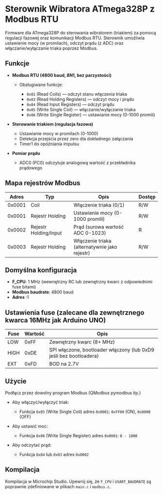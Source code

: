 # Sterownik Wibratora ATmega328P z Modbus RTU

Firmware dla ATmega328P do sterowania wibratorem (triakiem) za pomocą regulacji fazowej oraz komunikacji Modbus RTU.
Sterownik umożliwia ustawienie mocy (w promilach), odczyt prądu (z ADC) oraz włączanie/wyłączanie triaka poprzez Modbus.

## Funkcje

* **Modbus RTU (4800 baud, 8N1, bez parzystości)**

  * Obsługiwane funkcje:

    * `0x01` (Read Coils) — odczyt stanu włączenia triaka
    * `0x03` (Read Holding Registers) — odczyt mocy i prądu
    * `0x04` (Read Input Registers) — odczyt prądu
    * `0x05` (Write Single Coil) — włączanie/wyłączanie triaka
    * `0x06` (Write Single Register) — ustawianie mocy (0-1000 promili)

* **Sterowanie triakiem (regulacja fazowa)**

  * Ustawianie mocy w promilach (0-1000)
  * Detekcja przejścia przez zero dla dokładnego załączania
  * Timer1 do opóźniania impulsu

* **Pomiar prądu**

  * ADC0 (PC0) odczytuje analogową wartość z przekładnika prądowego

## Mapa rejestrów Modbus

| Adres  | Typ                   | Opis                                          | Dostęp |
| ------ | --------------------- | --------------------------------------------- | ------ |
| 0x0001 | Coil                  | Włączenie triaka (0/1)                        | R/W    |
| 0x0001 | Rejestr Holding       | Ustawienie mocy (0-1000 promili)              | R/W    |
| 0x0002 | Rejestr Holding/Input | Prąd (surowa wartość ADC 0-1023)              | R      |
| 0x0003 | Rejestr Holding       | Włączenie triaka (alternatywnie jako rejestr) | R/W    |

## Domyślna konfiguracja

* **F\_CPU**: 1 MHz (wewnętrzny RC lub zewnętrzny kwarc z odpowiednimi fuse bitami)
* **Modbus baudrate**: 4800 baud
* **Adres** :1

## Ustawienia fuse (zalecane dla zewnętrznego kwarca 16MHz jak Arduino UNO)

| Fuse | Wartość | Opis                                                               |
| ---- | ------- | ------------------------------------------------------------------ |
| LOW  | 0xFF    | Zewnętrzny kwarc (8+ MHz)                                          |
| HIGH | 0xDE    | SPI włączone, bootloader włączony (lub 0xD9 jeśli bez bootloadera) |
| EXT  | 0xFD    | BOD na 2.7V                                                        |

## Użycie

Podłącz przez dowolny program Modbus (QModbus pymodbus itp.)

* Aby włączyć/wyłączyć triak:

  * Funkcja `0x05` (Write Single Coil) adres `0x0001`: `0xFF00` (ON), `0x0000` (OFF)
* Aby ustawić moc:

  * Funkcja `0x06` (Write Single Register) adres `0x0001`: `0 - 1000`
* Aby odczytać prąd:

  * Funkcja `0x04` lub `0x03` adres `0x0002`

## Kompilacja

Kompilacja w Microchip Studio. Upewnij się, że `F_CPU` i `USART_BAUDRATE` są poprawnie zdefiniowane w plikach `main.c` i `modbus.c`.

